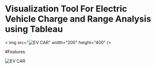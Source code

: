 # Visualization Tool For Electric Vehicle Charge and Range Analysis using Tableau

< img src="![EV CAR](https://github.com/user-attachments/assets/f8dcb338-f395-4d55-a714-e87d20e22752)" width="200" height="400" />

#Features

![EV CAR](https://github.com/user-attachments/assets/f8dcb338-f395-4d55-a714-e87d20e22752=250x250)
